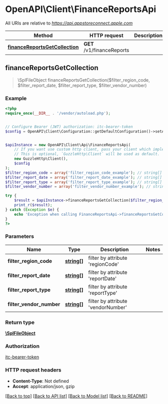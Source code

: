 # OpenAPI\Client\FinanceReportsApi

All URIs are relative to *https://api.appstoreconnect.apple.com*

Method | HTTP request | Description
------------- | ------------- | -------------
[**financeReportsGetCollection**](FinanceReportsApi.md#financeReportsGetCollection) | **GET** /v1/financeReports | 



## financeReportsGetCollection

> \SplFileObject financeReportsGetCollection($filter_region_code, $filter_report_date, $filter_report_type, $filter_vendor_number)



### Example

```php
<?php
require_once(__DIR__ . '/vendor/autoload.php');


// Configure Bearer (JWT) authorization: itc-bearer-token
$config = OpenAPI\Client\Configuration::getDefaultConfiguration()->setAccessToken('YOUR_ACCESS_TOKEN');


$apiInstance = new OpenAPI\Client\Api\FinanceReportsApi(
    // If you want use custom http client, pass your client which implements `GuzzleHttp\ClientInterface`.
    // This is optional, `GuzzleHttp\Client` will be used as default.
    new GuzzleHttp\Client(),
    $config
);
$filter_region_code = array('filter_region_code_example'); // string[] | filter by attribute 'regionCode'
$filter_report_date = array('filter_report_date_example'); // string[] | filter by attribute 'reportDate'
$filter_report_type = array('filter_report_type_example'); // string[] | filter by attribute 'reportType'
$filter_vendor_number = array('filter_vendor_number_example'); // string[] | filter by attribute 'vendorNumber'

try {
    $result = $apiInstance->financeReportsGetCollection($filter_region_code, $filter_report_date, $filter_report_type, $filter_vendor_number);
    print_r($result);
} catch (Exception $e) {
    echo 'Exception when calling FinanceReportsApi->financeReportsGetCollection: ', $e->getMessage(), PHP_EOL;
}
?>
```

### Parameters


Name | Type | Description  | Notes
------------- | ------------- | ------------- | -------------
 **filter_region_code** | [**string[]**](../Model/string.md)| filter by attribute &#39;regionCode&#39; |
 **filter_report_date** | [**string[]**](../Model/string.md)| filter by attribute &#39;reportDate&#39; |
 **filter_report_type** | [**string[]**](../Model/string.md)| filter by attribute &#39;reportType&#39; |
 **filter_vendor_number** | [**string[]**](../Model/string.md)| filter by attribute &#39;vendorNumber&#39; |

### Return type

[**\SplFileObject**](../Model/\SplFileObject.md)

### Authorization

[itc-bearer-token](../../README.md#itc-bearer-token)

### HTTP request headers

- **Content-Type**: Not defined
- **Accept**: application/json, gzip

[[Back to top]](#) [[Back to API list]](../../README.md#documentation-for-api-endpoints)
[[Back to Model list]](../../README.md#documentation-for-models)
[[Back to README]](../../README.md)

